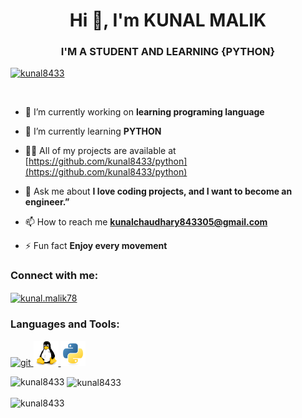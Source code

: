 <h1 align="center">Hi 👋, I'm KUNAL MALIK</h1>
<h3 align="center">I'M A STUDENT AND LEARNING {PYTHON}</h3>

<p align="left"> <a href="https://github.com/ryo-ma/github-profile-trophy"><img src="https://github-profile-trophy.vercel.app/?username=kunal8433" alt="kunal8433" /></a> </p>

<p align="left"> <a href="https://twitter.com/" target="blank"><img src="https://img.shields.io/twitter/follow/?logo=twitter&style=for-the-badge" alt="" /></a> </p>

- 🔭 I’m currently working on **learning programing language**

- 🌱 I’m currently learning **PYTHON**

- 👨‍💻 All of my projects are available at [https://github.com/kunal8433/python](https://github.com/kunal8433/python)

- 💬 Ask me about **I love coding projects, and I want to become an engineer.”**

- 📫 How to reach me **kunalchaudhary843305@gmail.com**

- ⚡ Fun fact **Enjoy every movement**

<h3 align="left">Connect with me:</h3>
<p align="left">
<a href="https://instagram.com/kunal.malik78" target="blank"><img align="center" src="https://raw.githubusercontent.com/rahuldkjain/github-profile-readme-generator/master/src/images/icons/Social/instagram.svg" alt="kunal.malik78" height="30" width="40" /></a>



<h3 align="left">Languages and Tools:</h3>
<p align="left"> <a href="https://git-scm.com/" target="_blank" rel="noreferrer"> <img src="https://www.vectorlogo.zone/logos/git-scm/git-scm-icon.svg" alt="git" width="40" height="40"/> </a> <a href="https://www.linux.org/" target="_blank" rel="noreferrer"> <img src="https://raw.githubusercontent.com/devicons/devicon/master/icons/linux/linux-original.svg" alt="linux" width="40" height="40"/> </a> <a href="https://www.python.org" target="_blank" rel="noreferrer"> <img src="https://raw.githubusercontent.com/devicons/devicon/master/icons/python/python-original.svg" alt="python" width="40" height="40"/> </a> </p>

<p><img align="left" src="https://github-readme-stats.vercel.app/api/top-langs?username=kunal8433&show_icons=true&locale=en&layout=compact" alt="kunal8433" /></p>

<p>&nbsp;<img align="center" src="https://github-readme-stats.vercel.app/api?username=kunal8433&show_icons=true&locale=en" alt="kunal8433" /></p>

<p><img align="center" src="https://github-readme-streak-stats.herokuapp.com/?user=kunal8433&" alt="kunal8433" /></p>
